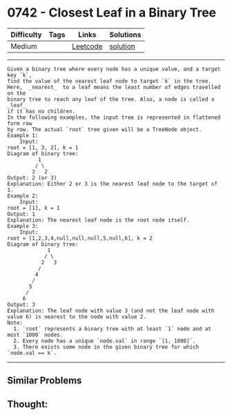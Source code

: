 # 0742 - Closest Leaf in a Binary Tree

Difficulty  | Tags | Links | Solutions
----------- | ---- | ----- | -----
Medium |  | [Leetcode](https://leetcode.com/problems/closest-leaf-in-a-binary-tree) | [solution](https://leetcode.com/problems/closest-leaf-in-a-binary-tree/solution/)


-----------

```
Given a binary tree where every node has a unique value, and a target key `k`,
find the value of the nearest leaf node to target `k` in the tree.
Here,  _nearest_  to a leaf means the least number of edges travelled on the
binary tree to reach any leaf of the tree. Also, a node is called a  _leaf_
if it has no children.
In the following examples, the input tree is represented in flattened form row
by row. The actual `root` tree given will be a TreeNode object.
Example 1:
    Input:
root = [1, 3, 2], k = 1
Diagram of binary tree:
          1
         / \
        3   2
Output: 2 (or 3)
Explanation: Either 2 or 3 is the nearest leaf node to the target of 1.
Example 2:
    Input:
root = [1], k = 1
Output: 1
Explanation: The nearest leaf node is the root node itself.
Example 3:
    Input:
root = [1,2,3,4,null,null,null,5,null,6], k = 2
Diagram of binary tree:
             1
            / \
           2   3
          /
         4
        /
       5
      /
     6
Output: 3
Explanation: The leaf node with value 3 (and not the leaf node with value 6) is nearest to the node with value 2.
Note:
  1. `root` represents a binary tree with at least `1` node and at most `1000` nodes.
  2. Every node has a unique `node.val` in range `[1, 1000]`.
  3. There exists some node in the given binary tree for which `node.val == k`.
```

-----------


## Similar Problems




## Thought:
